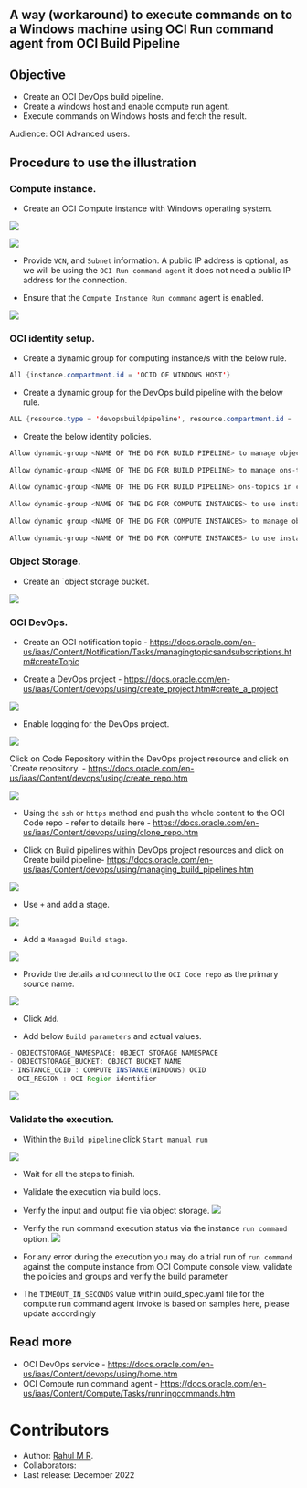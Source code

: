 A way (workaround) to execute commands on to a Windows machine using OCI Run command agent from OCI Build Pipeline
------


Objective
---
- Create an OCI DevOps build pipeline.
- Create a windows host and enable compute run agent.
- Execute commands on Windows hosts and fetch the result.

Audience: OCI Advanced users.

Procedure to use the illustration
-------

### Compute instance.

- Create an OCI Compute instance with Windows operating system.

![](images/oci-compute-instance-1.png)

![](images/oci-compute-instance-2.png)

- Provide `VCN`, and `Subnet` information. A public IP address is optional, as we will be using the `OCI Run command agent` it does not need a public IP address for the connection.

- Ensure that the `Compute Instance Run command` agent is enabled.

![](images/oci-compute-agent.png)

### OCI identity setup.

- Create a dynamic group for computing instance/s with the below rule.
```java
All {instance.compartment.id = 'OCID OF WINDOWS HOST'}
```
- Create a dynamic group for the DevOps build pipeline with the below rule.

```java
ALL {resource.type = 'devopsbuildpipeline', resource.compartment.id = 'OCID OF OCI COMPARTMENT'}
```

- Create the below identity policies.
```java
Allow dynamic-group <NAME OF THE DG FOR BUILD PIPELINE> to manage objects in compartment <NAME OF THE COMPARTMENT>
        
Allow dynamic-group <NAME OF THE DG FOR BUILD PIPELINE> to manage ons-topics in compartment <NAME OF THE COMPARTMENT>
        
Allow dynamic-group <NAME OF THE DG FOR BUILD PIPELINE> ons-topics in compartment <NAME OF THE COMPARTMENT>
        
Allow dynamic-group <NAME OF THE DG FOR COMPUTE INSTANCES> to use instance-agent-command-execution-family in compartment <NAME OF THE COMPARTMENT>
        
Allow dynamic group <NAME OF THE DG FOR COMPUTE INSTANCES> to manage objects in compartment <NAME OF THE COMPARTMENT>
        
Allow dynamic-group <NAME OF THE DG FOR COMPUTE INSTANCES> to use instance-agent-command-execution-family in compartment <NAME OF THE COMPARTMENT>

```

### Object Storage.

- Create an `object storage bucket.

![](images/oci-object-bucket.png)


### OCI DevOps.
- Create an OCI notification topic - https://docs.oracle.com/en-us/iaas/Content/Notification/Tasks/managingtopicsandsubscriptions.htm#createTopic

- Create a DevOps project - https://docs.oracle.com/en-us/iaas/Content/devops/using/create_project.htm#create_a_project

![](images/oci-devops-project.png)

- Enable logging for the DevOps project.

![](images/oci-devops-logs.png)

Click on Code Repository within the DevOps project resource and click on `Create repository. - https://docs.oracle.com/en-us/iaas/Content/devops/using/create_repo.htm

![](images/oci-code-repo.png)

- Using the `ssh` or `https` method and push the whole content to the OCI Code repo - refer to details here - https://docs.oracle.com/en-us/iaas/Content/devops/using/clone_repo.htm

- Click on Build pipelines within DevOps project resources and click on Create build pipeline- https://docs.oracle.com/en-us/iaas/Content/devops/using/managing_build_pipelines.htm

![](images/oci-buildpipeline.png)

- Use `+` and add a stage.

![](images/oci-add-stage.png)

- Add a `Managed Build stage`.

![](images/oci-managed-build-stage.png)

- Provide the details and connect to the `OCI Code repo` as the primary source name.

![](images/oci-devops-add-source.png)

- Click `Add`.

- Add below `Build parameters` and actual values.

```java
- OBJECTSTORAGE_NAMESPACE: OBJECT STORAGE NAMESPACE
- OBJECTSTORAGE_BUCKET: OBJECT BUCKET NAME
- INSTANCE_OCID : COMPUTE INSTANCE(WINDOWS) OCID
- OCI_REGION : OCI Region identifier
```

![](images/oci-build-params.png)


### Validate the execution.

- Within the `Build pipeline` click `Start manual run`

![](images/oci-build-start.png)

- Wait for all the steps to finish.

- Validate the execution via build logs.
- Verify the input and output file via object storage.
  ![](images/oci-bucket-objects.png)
- Verify the run command execution status via the instance `run command` option.
  ![](images/oci-run-commands.png)
- For any error during the execution you may do a trial run of `run command` against the compute instance from OCI Compute console view, validate the policies and groups and verify the build parameter
- The `TIMEOUT_IN_SECONDS` value within build_spec.yaml file for the compute run command agent invoke is  based on samples here, please update accordingly


Read more
---

- OCI DevOps service - https://docs.oracle.com/en-us/iaas/Content/devops/using/home.htm
- OCI Compute run command agent - https://docs.oracle.com/en-us/iaas/Content/Compute/Tasks/runningcommands.htm

Contributors
===========

- Author: [Rahul M R](https://github.com/RahulMR42).
- Collaborators:
- Last release: December 2022


